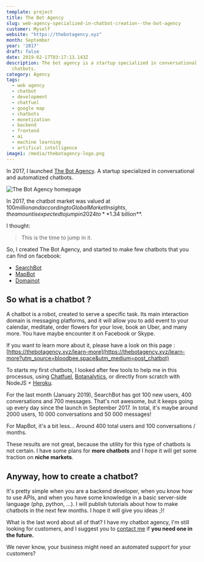 ```yaml
---
template: project
title: The Bot Agency
slug: web-agency-specialized-in-chatbot-creation--the-bot-agency
customer: Myself
website: "https://thebotagency.xyz"
month: September
year: '2017'
draft: false
date: 2019-02-17T03:17:13.143Z
description: The bot agency is a startup specialized in conversational and automatized
  chatbots.
category: Agency
tags:
  - web agency
  - chatbot
  - development
  - chatfuel
  - google map
  - chatbots
  - monetization
  - backend
  - frontend
  - ai
  - machine learning
  - artifical intelligence
image1: /media/thebotagency-logo.png
---
```

In 2017, I launched [The Bot Agency](https://thebotagency.xyz). A startup specialized in conversational and automatized chatbots.

![The Bot Agency homepage](/media/capture-d’écran-9-.png)

In 2017, the chatbot market was valued at $100 million and according to Global Market Insights, the amount is expected to jump in 2024 to **$1.34 billion**.

I thought:
<blockquote>This is the time to jump in it.</blockquote>

So, I created The Bot Agency, and started to make few chatbots that you can find on facebook:

* [SearchBot](https://www.facebook.com/SearchBotTBA/)
* [MapBot](https://www.facebook.com/MapbotTBA/)
* [Domainot](https://www.facebook.com/domainotTBA/)

## So what is a chatbot ?

A chatbot is a robot, created to serve a specific task. Its main interaction domain is messaging platforms, and it will allow you to add event to your calendar, meditate, order flowers for your love, book an Uber, and many more. You have maybe encounter it on Facebook or Skype.

If you want to learn more about it, please have a look on this page : [https://thebotagency.xyz/learn-more](https://thebotagency.xyz/learn-more?utm_source=bloodbee.space&utm_medium=post_chatbot)

To starts my first chatbots, I looked after few tools to help me in this processus, using [Chatfuel](https://chatfuel.com), [Botanalytics](https://botanalytics.co), or directly from scratch with NodeJS + [Heroku](https://heroku.com).

For the last month (January 2019), SearchBot has got 100 new users, 400 conversations and 700 messages. That's not awesome, but it keeps going up every day since the launch in September 2017. In total, it's maybe around 2000 users, 10 000 conversations and 50 000 messages!

For MapBot, it's a bit less... Around 400 total users and 100 conversations / months.

These results are not great, because the utility for this type of chatbots is not certain. I have some plans for **more chatbots** and I hope it will get some traction on **niche markets**.

## Anyway, how to create a chatbot?

It's pretty simple when you are a backend developer, when you know how to use APIs, and when you have some knowledge in a basic server-side language (php, python, ...). I will publish tutorials about how to make chatbots in the next few months. I hope it will give you ideas ;)!

What is the last word about all of that? I have my chatbot agency, I'm still looking for customers, and I suggest you to [contact me](/contact) if **you need one in the future.**

We never know, your business might need an automated support for your customers?
